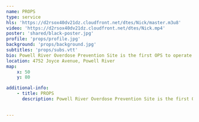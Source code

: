 ```yaml
---
name: PROPS
type: service
hls: 'https://d2rsox40dv21dz.cloudfront.net/dtes/Nick/master.m3u8'
video: 'https://d2rsox40dv21dz.cloudfront.net/dtes/Nick.mp4'
poster: 'shared/black-poster.jpg'
profile: 'props/profile.jpg'
background: 'props/background.jpg'
subtitles: 'props/subs.vtt'
bio: Powell River Overdose Prevention Site is the first OPS to operate outside of Vancouver. It is staffed by trained peers and medical personnel. The services include witness use for both smoking and injection, first aid and overdose response, harm reduction supplies, naloxone and training, and drug checking. 
location: 4752 Joyce Avenue, Powell River
map:
    x: 50
    y: 80

additional-info: 
    - title: PROPS
      description: Powell River Overdose Prevention Site is the first OPS to operate outside of Vancouver. It is staffed by trained peers and medical personnel. They value the lived experience of their peer workers and the guidance that they offer. Their professional relationships are built on mutual respect and humility. The services include witness use for both smoking and injection, first aid and overdose response, harm reduction supplies, naloxone and training, and drug checking. 
    

---
```

